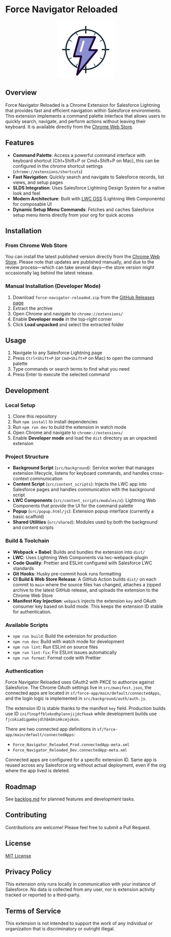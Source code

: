 # Force Navigator Reloaded

<p align="center">
  <img src="web/icon-light.svg" alt="Logo"/>
</p>

## Overview

Force Navigator Reloaded is a Chrome Extension for Salesforce Lightning that provides fast and efficient navigation
within Salesforce environments. This extension implements a command palette interface that allows users to quickly
search, navigate, and perform actions without leaving their keyboard. It is available directly from the
[Chrome Web Store](https://chromewebstore.google.com/detail/iniflnopffblekndhplennjijdcfkeak?utm_source=github).

## Features

- **Command Palette**: Access a powerful command interface with keyboard shortcut (Ctrl+Shift+P or Cmd+Shift+P on Mac),
  this can be configured in the chrome shortcut settings (`chrome://extensions/shortcuts`)
- **Fast Navigation**: Quickly search and navigate to Salesforce records, list views, and setup pages
- **SLDS Integration**: Uses Salesforce Lightning Design System for a native look and feel
- **Modern Architecture**: Built with [LWC OSS](https://lwc.dev/) (Lightning Web Components) for composable UI
- **Dynamic Setup Menu Commands**: Fetches and caches Salesforce setup menu items directly from your org for quick access

## Installation

### From Chrome Web Store

You can install the latest published version directly from
the [Chrome Web Store](https://chromewebstore.google.com/detail/iniflnopffblekndhplennjijdcfkeak?utm_source=github).
Please note that updates are published manually, and due to the review process—which can take several days—the store
version might occasionally lag behind the latest release.

### Manual Installation (Developer Mode)

1. Download `force-navigator-reloaded.zip` from the [GitHub Releases page](https://github.com/Damecek/force-navigator-reloaded/releases)
2. Extract the archive
3. Open Chrome and navigate to `chrome://extensions/`
4. Enable **Developer mode** in the top-right corner
5. Click **Load unpacked** and select the extracted folder

## Usage

1. Navigate to any Salesforce Lightning page
2. Press `Ctrl+Shift+P` (or `Cmd+Shift+P` on Mac) to open the command palette
3. Type commands or search terms to find what you need
4. Press Enter to execute the selected command

## Development

### Local Setup

1. Clone this repository
2. Run `npm install` to install dependencies
3. Run `npm run dev` to build the extension in watch mode
4. Open Chrome and navigate to `chrome://extensions/`
5. Enable **Developer mode** and load the `dist` directory as an unpacked extension

### Project Structure

- **Background Script** (`src/background`): Service worker that manages extension lifecycle, listens for keyboard
  commands, and handles cross-context communication
- **Content Script** (`src/content_scripts`): Injects the LWC app into Salesforce pages and handles communication with
  the background script
- **LWC Components** (`src/content_scripts/modules/x`): Lightning Web Components that provide the UI for the command
  palette
- **Popup** (`src/popup.html/js`): Extension popup interface (currently a basic scaffold)
- **Shared Utilities** (`src/shared`): Modules used by both the background and content scripts

### Build & Toolchain

- **Webpack + Babel**: Builds and bundles the extension into `dist/`
- **LWC**: Uses Lightning Web Components via lwc-webpack-plugin
- **Code Quality**: Prettier and ESLint configured with Salesforce LWC standards
- **Git Hooks**: Husky pre-commit hook runs formatting
- **CI Build & Web Store Release**: A GitHub Action builds `dist/` on each commit to `main` where the source files has changed, attaches a zipped archive to the latest GitHub release, and uploads the extension to the Chrome Web Store
- **Manifest Key Injection**: `webpack` injects the extension `key` and OAuth consumer key based on build mode. This keeps the extension ID stable for authentication.

### Available Scripts

- `npm run build`: Build the extension for production
- `npm run dev`: Build with watch mode for development
- `npm run lint`: Run ESLint on source files
- `npm run lint-fix`: Fix ESLint issues automatically
- `npm run format`: Format code with Prettier

### Authentication

Force Navigator Reloaded uses OAuth2 with PKCE to authorize against Salesforce. The Chrome OAuth settings live in `src/manifest.json`, the connected apps are located in `sf/force-app/main/default/connectedApps`, and the login logic is implemented in `src/background/auth/auth.js`.

The extension ID is stable thanks to the manifest `key` field. Production builds use ID `iniflnopffblekndhplennjijdcfkeak` while development builds use `fjcokiadigpmkojdlhbkbhimkcmjokon`.

There are two connected app definitions in `sf/force-app/main/default/connectedApps`:

- `Force_Navigator_Reloaded_Prod.connectedApp-meta.xml`
- `Force_Navigator_Reloaded_Dev.connectedApp-meta.xml`

Connected apps are configured for a specific extension ID. Same app is reused across any Salesforce org without actual
deployment, even if the org where the app lived is deleted.

## Roadmap

See [backlog.md](backlog.md) for planned features and development tasks.

## Contributing

Contributions are welcome! Please feel free to submit a Pull Request.

## License

[MIT License](http://en.wikipedia.org/wiki/MIT_License)

## Privacy Policy

This extension only runs locally in communication with your instance of Salesforce. No data is collected from any user, nor is extension activity tracked or reported to a third-party.

## Terms of Service

This extension is not intended to support the work of any individual or organization that is discriminatory or outright illegal.

